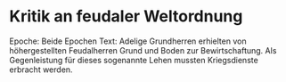 # Kritik an feudaler Weltordnung

Epoche: Beide Epochen
Text: Adelige Grundherren erhielten von höhergestellten Feudalherren Grund und Boden zur Bewirtschaftung. Als Gegenleistung für dieses sogenannte Lehen mussten Kriegsdienste erbracht werden.